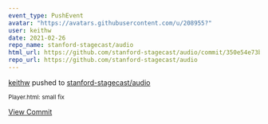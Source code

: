 ```yaml
---
event_type: PushEvent
avatar: "https://avatars.githubusercontent.com/u/208955?"
user: keithw
date: 2021-02-26
repo_name: stanford-stagecast/audio
html_url: https://github.com/stanford-stagecast/audio/commit/350e54e73b94a3d717c52c030cbdaaadd1896d9e
repo_url: https://github.com/stanford-stagecast/audio
---
```


<a href='https://github.com/keithw' target='_blank'>keithw</a> pushed to <a href='https://github.com/stanford-stagecast/audio' target='_blank'>stanford-stagecast/audio</a>

<small>Player.html: small fix</small>

<a href='https://github.com/stanford-stagecast/audio/commit/350e54e73b94a3d717c52c030cbdaaadd1896d9e' target='_blank'>View Commit</a>